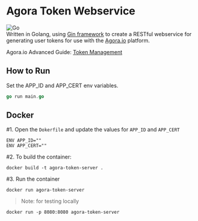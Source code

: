 # Agora Token Webservice
![Go](https://github.com/digitallysavvy/agora-token-server/workflows/Go/badge.svg?branch=master)  
Written in Golang, using [Gin framework](https://github.com/gin-gonic/gin) to create a RESTful webservice for generating user tokens for use with the [Agora.io](https://www.agora.io) platform.

Agora.io Advanced Guide: [Token Management](https://docs.agora.io/en/Video/token_server_cpp?platform=CPP)

## How to Run ##
Set the APP_ID and APP_CERT env variables.
```go
go run main.go
```

## Docker ##
#1. Open the `Dokerfile` and update the values for `APP_ID` and `APP_CERT`
```
ENV APP_ID=""
ENV APP_CERT=""
```
#2. To build the container: 
```
docker build -t agora-token-server .
```
#3. Run the container 
```
docker run agora-token-server
```
> Note: for testing locally
```
docker run -p 8080:8080 agora-token-server
```
